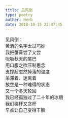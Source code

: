 ```yaml
---  
title: 见风倒  
type: poetry  
auther: Herb  
date: 2018-10-15 22:47:45    
---  
```

见风倒：  
黄酒的名字太过巧妙  
我把蟹膏尝了又尝  
吮吸秋天的尾巴    
用口腹之欲压制思念  
支撑起忽然掉落的温度  
呆滞着、迷离着  
放空是一种难得的状态    
又一个冬天轮回  
我已经孤独过了二十年的冰期  
我们碰杯又贪杯  
早点让自己变得丰腴  
